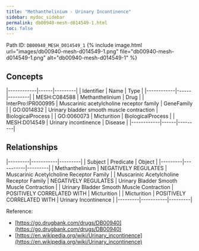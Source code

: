 ```yaml
---
title: "Methanthelinium - Urinary Incontinence"
sidebar: mydoc_sidebar
permalink: db00940-mesh-d014549-1.html
toc: false 
---
```



Path ID: `DB00940_MESH_D014549_1`
{% include image.html url="images/db00940-mesh-d014549-1.png" file="db00940-mesh-d014549-1.png" alt="db00940-mesh-d014549-1" %}

## Concepts

|------------|------|---------|
| Identifier | Name | Type    |
|------------|------|---------|
| MESH:C084588 | Methanthelinium | Drug |
| InterPro:IPR000995 | Muscarinic acetylcholine receptor family | GeneFamily |
| GO:0014832 | Urinary bladder smooth muscle contraction | BiologicalProcess |
| GO:0060073 | Micturition | BiologicalProcess |
| MESH:D014549 | Urinary incontinence | Disease |
|------------|------|---------|

## Relationships

|---------|-----------|---------|
| Subject | Predicate | Object  |
|---------|-----------|---------|
| Methanthelinium | NEGATIVELY REGULATES | Muscarinic Acetylcholine Receptor Family |
| Muscarinic Acetylcholine Receptor Family | NEGATIVELY REGULATES | Urinary Bladder Smooth Muscle Contraction |
| Urinary Bladder Smooth Muscle Contraction | POSITIVELY CORRELATED WITH | Micturition |
| Micturition | POSITIVELY CORRELATED WITH | Urinary Incontinence |
|---------|-----------|---------|

Reference: 
  - [https://go.drugbank.com/drugs/DB00940](https://go.drugbank.com/drugs/DB00940)
  - [https://en.wikipedia.org/wiki/Urinary_incontinence](https://en.wikipedia.org/wiki/Urinary_incontinence)
